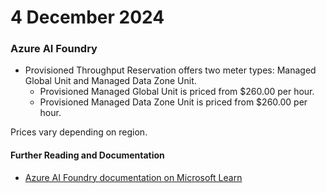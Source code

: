 # 4 December 2024

### Azure AI Foundry

- Provisioned Throughput Reservation offers two meter types: Managed Global Unit and Managed Data Zone Unit.
    - Provisioned Managed Global Unit is priced from $260.00 per hour.
    - Provisioned Managed Data Zone Unit is priced from $260.00 per hour.

Prices vary depending on region.

#### Further Reading and Documentation

- [Azure AI Foundry documentation on Microsoft Learn](https://learn.microsoft.com/en-us/azure/ai-services/)